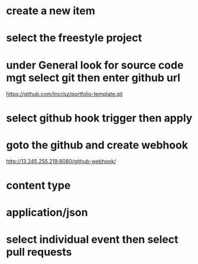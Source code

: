 # create a new item
# select the freestyle project
# under General look for source code mgt select git then enter github url
https://github.com/Incrisz/portfolio-template.git
# select github hook trigger then apply

# goto the github and create webhook 
http://13.245.255.219:8080/github-webhook/
# content type
# application/json
# select individual event then select pull requests
